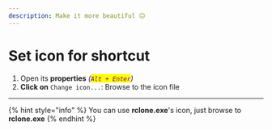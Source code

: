 ```yaml
---
description: Make it more beautiful 😐
---
```


# Set icon for shortcut

1. Open its **properties** _(<mark style="color:purple;">`Alt + Enter`</mark>)_
2. **Click on** `Change icon...`: Browse to the icon file

***

{% hint style="info" %}
You can use **rclone.exe**'s icon, just browse to **rclone.exe**
{% endhint %}
